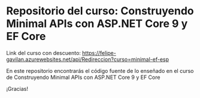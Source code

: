 # Repositorio del curso: Construyendo Minimal APIs con ASP.NET Core 9 y EF Core

Link del curso con descuento: https://felipe-gavilan.azurewebsites.net/api/Redireccion?curso=minimal-ef-esp

En este repositorio encontrarás el código fuente de lo enseñado en el curso de Construyendo Minimal APIs con ASP.NET Core 9 y EF Core

¡Gracias!
